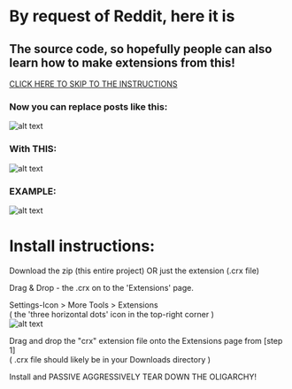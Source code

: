 # By request of Reddit, here it is

## The source code, so hopefully people can also learn how to make extensions from this!   
   
[CLICK HERE TO SKIP TO THE INSTRUCTIONS](https://github.com/chukwumaokere/Go-F-Yourself#install-instructions)   

### Now you can replace posts like this:
![alt text](https://i.imgur.com/042JR8B.png) 

### With THIS:

![alt text](https://i.imgur.com/VZaXmlM.png)

### EXAMPLE:
![alt text](https://i.imgur.com/si1th3E.png)


# Install instructions:
Download the zip (this entire project) OR just the extension (.crx file)   
   
Drag & Drop - the .crx on to the 'Extensions' page.   
   
Settings-Icon > More Tools > Extensions   
( the 'three horizontal dots' icon in the top-right corner )   
![alt text](https://i.gyazo.com/d72a41ba331cb28ae664257c41cba5ad.png)
   
Drag and drop the "crx" extension file onto the Extensions page from [step 1]   
( .crx file should likely be in your Downloads directory )   
   
Install and PASSIVE AGGRESSIVELY TEAR DOWN THE OLIGARCHY!   

